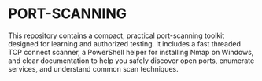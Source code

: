 # PORT-SCANNING
This repository contains a compact, practical port-scanning toolkit designed for learning and authorized testing. It includes a fast threaded TCP connect scanner, a PowerShell helper for installing Nmap on Windows, and clear documentation to help you safely discover open ports, enumerate services, and understand common scan techniques.
